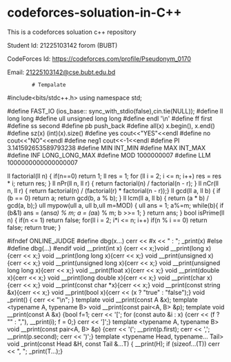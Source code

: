 # codeforces-soluation-in-C++
This is a codeforces soluation c++ repository

Student Id: 21225103142 forom (BUBT)

CodeForces Id: https://codeforces.com/profile/Pseudonym_0170

Email: 21225103142@cse.bubt.edu.bd

            # Tempalate




            
#include<bits/stdc++.h>
using namespace std;

#define FAST_IO             (ios_base:: sync_with_stdio(false),cin.tie(NULL));
#define ll                  long long
#define ull                 unsigned long long
#define endl                '\n'
#define ff                  first
#define ss                  second
#define pb                  push_back
#define all(x)              x.begin(), x.end()
#define sz(x)               (int)(x).size()
#define yes                 cout<<"YES"<<endl
#define no                  cout<<"NO"<<endl
#define neg1                cout<<-1<<endl
#define PI                  3.141592653589793238
#define MIN                 INT_MIN
#define MAX                 INT_MAX
#define INF                 LONG_LONG_MAX
#define MOD                 1000000007
#define LLM                 1000000000000000007

ll factorial(ll n)                        { if(n==0) return 1; ll res = 1; for (ll i = 2; i <= n; i++) res = res * i; return res; }
ll nPr(ll n, ll r)                        { return factorial(n) / factorial(n - r); }
ll nCr(ll n, ll r)                        { return factorial(n) / (factorial(r) * factorial(n - r));}
ll gcd(ll a, ll b)                        { if (b == 0) return a; return gcd(b, a % b); }
ll lcm(ll a, ll b)                        { return (a * b) / gcd(a, b);}
ull mypow(ull a, ull b,ull m=MOD)         { ull ans = 1; a%=m; while(b){ if (b&1) ans = (ans*a) % m; a = (a*a) % m; b >>= 1; } return ans; }
bool isPrime(ll n)                        { if(n <= 1) return false; for(ll i = 2; i*i <= n; i++) if(n % i == 0) return false; return true; }

#ifndef ONLINE_JUDGE
#define dbg(x...) cerr << #x << " : "; _print(x)
#else
#define dbg(...)
#endif
void __print(int x) {cerr << x;}void __print(long x) {cerr << x;} void __print(long long x){cerr << x;}
void __print(unsigned x){cerr << x;} void __print(unsigned long x){cerr << x;} void __print(unsigned long long x){cerr << x;}
void __print(float x){cerr << x;} void __print(double x){cerr << x;} void __print(long double x){cerr << x;}
void __print(char x){cerr << x;} void __print(const char *x){cerr << x;} void __print(const string &x){cerr << x;}
void __print(bool x){cerr << (x ? "true" : "false");} void _print() { cerr << "\n"; }
template <typename A> void __print(const A &x); template <typename A, typename B> void __print(const pair<A, B> &p);
template <typename A> void __print(const A &x) {bool f=1; cerr << '['; for (const auto &i : x) {cerr << (f ? "" : ","), __print(i); f = 0;} cerr << ']';}
template <typename A, typename B> void __print(const pair<A, B> &p) {cerr << '('; __print(p.first); cerr << ','; __print(p.second); cerr << ')';}
template <typename Head, typename... Tail> void _print(const Head &H, const Tail &...T) { __print(H); if (sizeof...(T)) cerr << ", "; _print(T...);}
